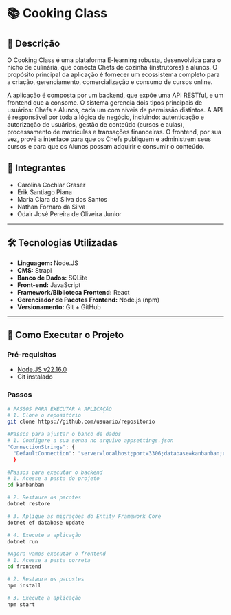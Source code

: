 # 📚 Cooking Class


## 🧾 Descrição

O Cooking Class é uma plataforma E-learning robusta, desenvolvida para o nicho de culinária, que conecta Chefs de cozinha (instrutores) a alunos. O propósito principal da aplicação é fornecer um ecossistema completo para a criação, gerenciamento, comercialização e consumo de cursos online.

A aplicação é composta por um backend, que expõe uma API RESTful, e um frontend que a consome. O sistema gerencia dois tipos principais de usuários: Chefs e Alunos, cada um com níveis de permissão distintos. A API é responsável por toda a lógica de negócio, incluindo: autenticação e autorização de usuários, gestão de conteúdo (cursos e aulas), processamento de matrículas e transações financeiras. O frontend, por sua vez, provê a interface para que os Chefs publiquem e administrem seus cursos e para que os Alunos possam adquirir e consumir o conteúdo.

## 👥 Integrantes

- Carolina Cochlar Graser  
- Erik Santiago Piana
- Maria Clara da Silva dos Santos 
- Nathan Fornaro da Silva
- Odair José Pereira de Oliveira Junior

---

## 🛠️ Tecnologias Utilizadas

- **Linguagem:** Node.JS
- **CMS:** Strapi
- **Banco de Dados:** SQLite
- **Front-end:** JavaScript
- **Framework/Biblioteca Frontend:** React
- **Gerenciador de Pacotes Frontend:** Node.js (npm)
- **Versionamento:** Git + GitHub

---

## 🚀 Como Executar o Projeto

### Pré-requisitos

- [Node.JS v22.16.0](https://nodejs.org/en)
- Git instalado

### Passos

```bash
# PASSOS PARA EXECUTAR A APLICAÇÃO
# 1. Clone o repositório
git clone https://github.com/usuario/repositorio

#Passos para ajustar o banco de dados
# 1. Configure a sua senha no arquivo appsettings.json
"ConnectionStrings": {
  "DefaultConnection": "server=localhost;port=3306;database=kanbanban;user=root;password=**SuaSenha**"
  }

#Passos para executar o backend
# 1. Acesse a pasta do projeto
cd kanbanban

# 2. Restaure os pacotes
dotnet restore

# 3. Aplique as migrações do Entity Framework Core
dotnet ef database update

# 4. Execute a aplicação
dotnet run

#Agora vamos executar o frontend
# 1. Acesse a pasta correta
cd frontend

# 2. Restaure os pacostes
npm install 

# 3. Execute a aplicação
npm start
